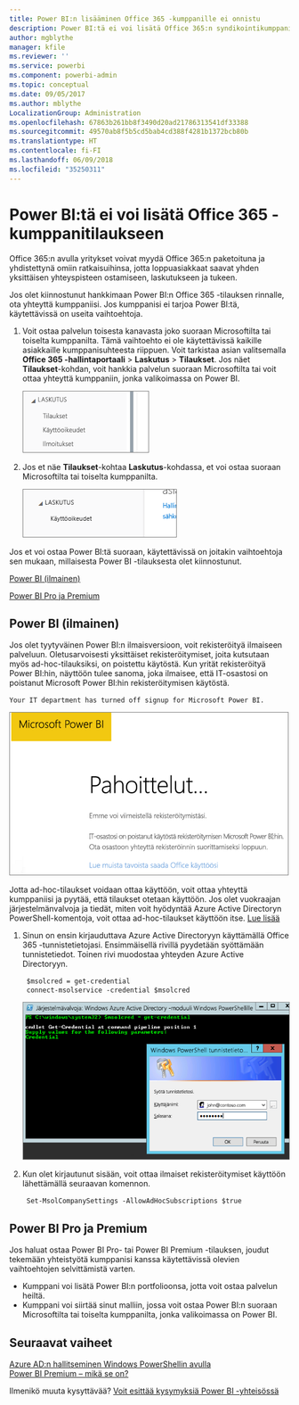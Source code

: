 ```yaml
---
title: Power BI:n lisääminen Office 365 -kumppanille ei onnistu
description: Power BI:tä ei voi lisätä Office 365:n syndikointikumppanille. Syndikoitu malli on Office 365:n käyttämä ostamisen malli.
author: mgblythe
manager: kfile
ms.reviewer: ''
ms.service: powerbi
ms.component: powerbi-admin
ms.topic: conceptual
ms.date: 09/05/2017
ms.author: mblythe
LocalizationGroup: Administration
ms.openlocfilehash: 67863b261bb8f3490d20ad21786313541df33388
ms.sourcegitcommit: 49570ab8f5b5cd5bab4cd388f4281b1372bcb80b
ms.translationtype: HT
ms.contentlocale: fi-FI
ms.lasthandoff: 06/09/2018
ms.locfileid: "35250311"
---
```

# <a name="unable-to-add-power-bi-to-office-365-partner-subscription"></a>Power BI:tä ei voi lisätä Office 365 -kumppanitilaukseen
Office 365:n avulla yritykset voivat myydä Office 365:n paketoituna ja yhdistettynä omiin ratkaisuihinsa, jotta loppuasiakkaat saavat yhden yksittäisen yhteyspisteen ostamiseen, laskutukseen ja tukeen.

Jos olet kiinnostunut hankkimaan Power BI:n Office 365 -tilauksen rinnalle, ota yhteyttä kumppaniisi. Jos kumppanisi ei tarjoa Power BI:tä, käytettävissä on useita vaihtoehtoja.

1. Voit ostaa palvelun toisesta kanavasta joko suoraan Microsoftilta tai toiselta kumppanilta. Tämä vaihtoehto ei ole käytettävissä kaikille asiakkaille kumppanisuhteesta riippuen. Voit tarkistaa asian valitsemalla **Office 365 -hallintaportaali** > **Laskutus** > **Tilaukset**. Jos näet **Tilaukset**-kohdan, voit hankkia palvelun suoraan Microsoftilta tai voit ottaa yhteyttä kumppaniin, jonka valikoimassa on Power BI.
   
    ![](media/service-admin-syndication-partner/billingsub.png)
2. Jos et näe **Tilaukset**-kohtaa **Laskutus**-kohdassa, et voi ostaa suoraan Microsoftilta tai toiselta kumppanilta. 
   
   ![](media/service-admin-syndication-partner/billing.png)

Jos et voi ostaa Power BI:tä suoraan, käytettävissä on joitakin vaihtoehtoja sen mukaan, millaisesta Power BI -tilauksesta olet kiinnostunut.

[Power BI (ilmainen)](#power-bi-free)

[Power BI Pro ja Premium](#power-bi-pro)

## <a name="power-bi-free"></a>Power BI (ilmainen)
Jos olet tyytyväinen Power BI:n ilmaisversioon, voit rekisteröityä ilmaiseen palveluun. Oletusarvoisesti yksittäiset rekisteröitymiset, joita kutsutaan myös ad-hoc-tilauksiksi, on poistettu käytöstä. Kun yrität rekisteröityä Power BI:hin, näyttöön tulee sanoma, joka ilmaisee, että IT-osastosi on poistanut Microsoft Power BI:hin rekisteröitymisen käytöstä.

    Your IT department has turned off signup for Microsoft Power BI.

![](media/service-admin-syndication-partner/sorry.png)

Jotta ad-hoc-tilaukset voidaan ottaa käyttöön, voit ottaa yhteyttä kumppaniisi ja pyytää, että tilaukset otetaan käyttöön. Jos olet vuokraajan järjestelmänvalvoja ja tiedät, miten voit hyödyntää Azure Active Directoryn PowerShell-komentoja, voit ottaa ad-hoc-tilaukset käyttöön itse. [Lue lisää](https://technet.microsoft.com/library/jj151815.aspx)

1. Sinun on ensin kirjauduttava Azure Active Directoryyn käyttämällä Office 365 -tunnistetietojasi. Ensimmäisellä rivillä pyydetään syöttämään tunnistetiedot. Toinen rivi muodostaa yhteyden Azure Active Directoryyn.
   
        $msolcred = get-credential
        connect-msolservice -credential $msolcred
   
    ![](media/service-admin-syndication-partner/aad-signin.png)
2. Kun olet kirjautunut sisään, voit ottaa ilmaiset rekisteröitymiset käyttöön lähettämällä seuraavan komennon.
   
        Set-MsolCompanySettings -AllowAdHocSubscriptions $true

## <a name="power-bi-pro-and-premium"></a>Power BI Pro ja Premium
Jos haluat ostaa Power BI Pro- tai Power BI Premium -tilauksen, joudut tekemään yhteistyötä kumppanisi kanssa käytettävissä olevien vaihtoehtojen selvittämistä varten.

* Kumppani voi lisätä Power BI:n portfolioonsa, jotta voit ostaa palvelun heiltä.
* Kumppani voi siirtää sinut malliin, jossa voit ostaa Power BI:n suoraan Microsoftilta tai toiselta kumppanilta, jonka valikoimassa on Power BI.

## <a name="next-steps"></a>Seuraavat vaiheet
[Azure AD:n hallitseminen Windows PowerShellin avulla](https://technet.microsoft.com/library/jj151815.aspx)  
[Power BI Premium – mikä se on?](service-premium.md)

Ilmenikö muuta kysyttävää? [Voit esittää kysymyksiä Power BI -yhteisössä](http://community.powerbi.com/)

